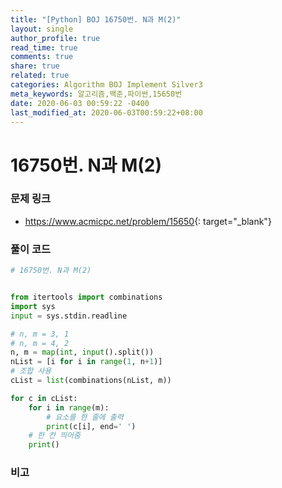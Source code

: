 ```yaml
---
title: "[Python] BOJ 16750번. N과 M(2)"
layout: single
author_profile: true
read_time: true
comments: true
share: true
related: true
categories: Algorithm BOJ Implement Silver3
meta_keywords: 알고리즘,백준,파이썬,15650번
date: 2020-06-03 00:59:22 -0400
last_modified_at: 2020-06-03T00:59:22+08:00
---
```


# 16750번. N과 M(2)

### 문제 링크
- <https://www.acmicpc.net/problem/15650>{: target="\_blank"}

### 풀이 코드

```python
# 16750번. N과 M(2)


from itertools import combinations
import sys
input = sys.stdin.readline

# n, m = 3, 1
# n, m = 4, 2
n, m = map(int, input().split())
nList = [i for i in range(1, n+1)]
# 조합 사용
cList = list(combinations(nList, m))

for c in cList:
    for i in range(m):
        # 요소를 한 줄에 출력
        print(c[i], end=' ')
    # 한 칸 띄어줌
    print()
```

### 비고
